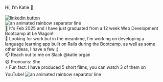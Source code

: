 <div id="header" align="left"> 
<h1></h1>Hi, I’m Katie 👋 </h1> 
  <br>
  <br>
  <a href="https://www.linkedin.com/in/katie-organ-250a9343/"><img src="https://img.shields.io/badge/LinkedIn-blue?logo=linkedin&logoColor=white&style=for-the-badge" alt="linkedin button"/></a>
  <br>
  <img src="https://user-images.githubusercontent.com/74038190/212284115-f47cd8ff-2ffb-4b04-b5bf-4d1c14c0247f.gif" alt="an animated rainbow separator line">
  <br>
🌱 It's Feb 2025 and I have just graduated from a 12 week Web Development Bootcamp at Le Wagon! 
  <br>
💞️ Looking for work but in the meantime, I'm working on developing a language learning app built on Rails during the Bootcamp, as well as some other ideas, I have a few ;)
   <br>
📫 Reach out to me on Slack @katie organ
   <br>
😄 Pronouns: She
   <br>
⚡ Fun fact: I have produced 5 short films, you can watch 3 of them on YouTube!

<!---
KatieOrgan/KatieOrgan is a ✨ special ✨ repository because its `README.md` (this file) appears on your GitHub profile.
You can click the Preview link to take a look at your changes.
--->

<img src="https://user-images.githubusercontent.com/74038190/212284115-f47cd8ff-2ffb-4b04-b5bf-4d1c14c0247f.gif" alt="an animated rainbow separator line">
</div>


